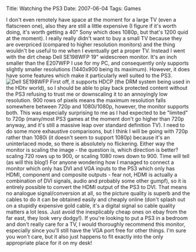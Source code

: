 Title: Watching the PS3
Date: 2007-06-04
Tags: Games

I don't even remotely have space at the moment for a large TV (even a flatscreen one), also they are still a little expensive (I figure if it's worth doing, it's worth getting a 40" Sony which does 1080p, but that's 1200 quid at the moment).
I really really didn't want to buy a small TV because they are overpriced (compared to higher resolution monitors) and the thing wouldn't be useful to me when I eventually get a proper TV.
Instead I went with the dirt cheap Dell SE198WFP 19" widescreen monitor. It's an inch smaller than the E207WFP I use for my PC, and consequently only supports slightly smaller resolutions (1440x900 being its maximum). However, it does have some features which make it particularly well suited to the PS3.
![Dell SE198WFP](http://www.tenshu.net/wp-content/uploads/2007/06/littledell.png)
First off, it supports HDCP (the DRM system being used in the HDtv world), so I should be able to play back protected content without the PS3 refusing to trust me or downscaling it to an annoyingly low resolution.
900 rows of pixels means the maximum resolution falls somewhere between 720p and 1080i/1080p, however, the monitor supports both. This was especially surprising to me as I had expected to be "limited" to 720p (many/most PS3 games at the moment don't go higher than 720p anyway, and it's still a massive leap over standard definition TV). I need to do some more exhaustive comparisons, but I think I will be going with 720p rather than 1080i (it doesn't seem to support 1080p) because it's an uninterlaced mode, so there is absolutely no flickering. Either way the monitor is scaling the image - the question is, which direction is better? scaling 720 rows up to 900, or scaling 1080 rows down to 900. Time will tell (as will this blog!)
For anyone wondering how I managed to connect a monitor which only has DVI and VGA inputs to the PS3 which only has HDMI, component and composite outputs - fear not, HDMI is actually a combination of DVI signals, audio and probably some other gumpf), so it is entirely possible to convert the HDMI output of the PS3 to DVI. That means no analogue signal/conversion at all, so the picture quality is superb and the cables to do it can be obtained easily and cheaply online (don't splash out on a stupidly expensive gold cable, it's a digital signal so cable quality matters a lot less. Just avoid the inexplicably cheap ones on ebay from the far east, they look very dodgy!).
If you're looking to put a PS3 in a bedroom and don't really care for a TV, I would thoroughly recommend this monitor, especially since you'll still have the VGA port free for other things.
I'm sure you won't care, but it also just happens to fit exactly into the only appropriate place for it on my desk!
